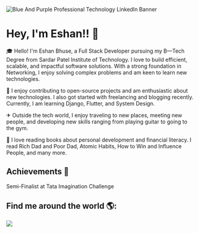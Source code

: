 ![Blue And Purple Professional Technology LinkedIn Banner](https://github.com/user-attachments/assets/ee1a5407-4d1f-4dc6-afc7-0f40435f3231)

# Hey, I'm Eshan!! 👋

🎓 Hello! I'm Eshan Bhuse, a Full Stack Developer pursuing my B—Tech Degree from Sardar Patel Institute of Technology. I love to build efficient, scalable, and impactful software solutions. 
   With a strong foundation in Networking, I enjoy solving complex problems and am keen to learn new technologies.

🎯 I enjoy contributing to open-source projects and am enthusiastic about new technologies. I also got started with freelancing and blogging recently. Currently, I am learning Django, Flutter, 
   and System Design.

✈ Outside the tech world, I enjoy traveling to new places, meeting new people, and developing new skills ranging from playing guitar to going to the gym.

🎸 I love reading books about personal development and financial literacy. I read Rich Dad and Poor Dad, Atomic Habits, How to Win and Influence People, and many more.

## Achievements 🏅

Semi-Finalist at Tata Imagination Challenge

## Find me around the world 🌎:

<img src="https://upload.wikimedia.org/wikipedia/commons/thumb/8/81/LinkedIn_icon.svg/1024px-LinkedIn_icon.svg.png"> 

<!--
**eshanbhuse/eshanbhuse** is a ✨ _special_ ✨ repository because its `README.md` (this file) appears on your GitHub profile.

Here are some ideas to get you started:

- 🔭 I’m currently working on ...
- 🌱 I’m currently learning ...
- 👯 I’m looking to collaborate on ...
- 🤔 I’m looking for help with ...
- 💬 Ask me about ...
- 📫 How to reach me: ...
- 😄 Pronouns: ...
- ⚡ Fun fact: ...
-->
